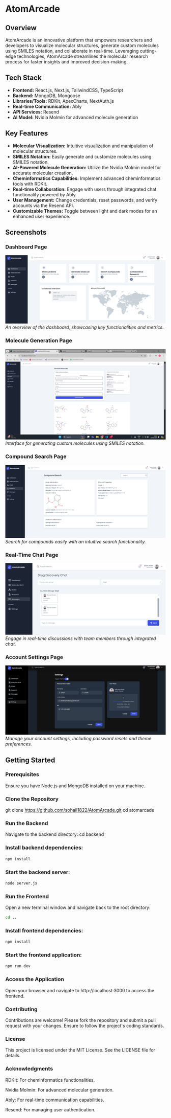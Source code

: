 
# AtomArcade

## Overview

AtomArcade is an innovative platform that empowers researchers and developers to visualize molecular structures, generate custom molecules using SMILES notation, and collaborate in real-time. Leveraging cutting-edge technologies, AtomArcade streamlines the molecular research process for faster insights and improved decision-making.

## Tech Stack

- **Frontend:** React.js, Next.js, TailwindCSS, TypeScript
- **Backend:** MongoDB, Mongoose
- **Libraries/Tools:** RDKit, ApexCharts, NextAuth.js
- **Real-time Communication:** Ably
- **API Services:** Resend
- **AI Model:** Nvidia Molmin for advanced molecule generation

## Key Features

- **Molecular Visualization:** Intuitive visualization and manipulation of molecular structures.
- **SMILES Notation:** Easily generate and customize molecules using SMILES notation.
- **AI-Powered Molecule Generation:** Utilize the Nvidia Molmin model for accurate molecular creation.
- **Cheminformatics Capabilities:** Implement advanced cheminformatics tools with RDKit.
- **Real-time Collaboration:** Engage with users through integrated chat functionality powered by Ably.
- **User Management:** Change credentials, reset passwords, and verify accounts via the Resend API.
- **Customizable Themes:** Toggle between light and dark modes for an enhanced user experience.

## Screenshots

### Dashboard Page
![Dashboard Screenshot](./public/images/Dashboard.png)
*An overview of the dashboard, showcasing key functionalities and metrics.*

### Molecule Generation Page
![Molecule Generation Screenshot](./public/images/Generate.png)
*Interface for generating custom molecules using SMILES notation.*

### Compound Search Page
![Compound Search Screenshot](./public/images/Compund.png)
*Search for compounds easily with an intuitive search functionality.*

### Real-Time Chat Page
![Real-Time Chat Screenshot](./public/images/Research.png)
*Engage in real-time discussions with team members through integrated chat.*

### Account Settings Page
![Account Settings Screenshot](./public/images/Setting.png)
*Manage your account settings, including password resets and theme preferences.*

## Getting Started

### Prerequisites

Ensure you have Node.js and MongoDB installed on your machine.

### Clone the Repository

git clone  https://github.com/sohail1822/AtomArcade.git
cd atomarcade



### Run the Backend
 Navigate to the backend directory:
cd backend


### Install backend dependencies:
```bash
npm install
```
### Start the backend server:

```bash
node server.js
```
### Run the Frontend
Open a new terminal window and navigate back to the root directory:

```bash
cd ..
```
### Install frontend dependencies:

```bash
npm install
```
### Start the frontend application:

```bash
npm run dev
```

### Access the Application
Open your browser and navigate to http://localhost:3000 to access the frontend.

### Contributing
Contributions are welcome! Please fork the repository and submit a pull request with your changes. Ensure to follow the project's coding standards.

### License
This project is licensed under the MIT License. See the LICENSE file for details.

### Acknowledgments

RDKit: For cheminformatics functionalities.

Nvidia Molmin: For advanced molecular generation.

Ably: For real-time communication capabilities.

Resend: For managing user authentication.

